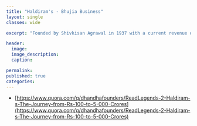 ```yaml
---
title: "Haldiram's - Bhujia Business"
layout: single
classes: wide

excerpt: "Founded by Shivkisan Agrawal in 1937 with a current revenue of INR 5532 crores"

header:
  image:
  image_description:
  caption:

permalink:
published: true
categories:   
---
```



* [https://www.quora.com/q/dhandhafounders/ReadLegends-2-Haldiram-s-The-Journey-from-Rs-100-to-5-000-Crores](https://www.quora.com/q/dhandhafounders/ReadLegends-2-Haldiram-s-The-Journey-from-Rs-100-to-5-000-Crores)
